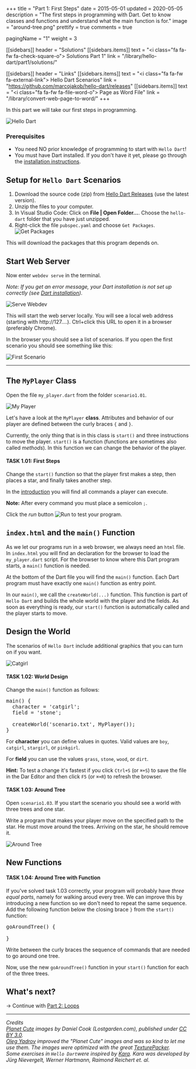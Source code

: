 +++
title = "Part 1: First Steps"
date = 2015-05-01
updated = 2020-05-05
description = "The first steps in programming with Dart. Get to know classes and functions and understand what the main function is for."
image = "around-tree.png"
prettify = true
comments = true

pagingName = "1"
weight = 3

[[sidebars]]
header = "Solutions"
[[sidebars.items]]
text = "<i class=\"fa fa-fw fa-check-square-o\"></i> Solutions Part 1"
link = "/library/hello-dart/part1/solutions/"

[[sidebars]]
header = "Links"
[[sidebars.items]]
text = "<i class=\"fa fa-fw fa-external-link\"></i> Hello Dart Scenarios"
link = "https://github.com/marcojakob/hello-dart/releases"
[[sidebars.items]]
text = "<i class=\"fa fa-fw fa-file-word-o\"></i> Page as Word File"
link = "/library/convert-web-page-to-word/"
+++

In this part we will take our first steps in programming.

![Hello Dart](hello.png)


### Prerequisites

* You need NO prior knowledge of programming to start with `Hello Dart`!
* You must have Dart installed. If you don't have it yet, please go through the [installation instructions](/library/dart-install/).

## Setup for `Hello Dart` Scenarios

1. Download the source code (zip) from [Hello Dart Releases](https://github.com/marcojakob/hello-dart/releases) (use the latest version).  
2. Unzip the files to your computer.
3. In Visual Studio Code: Click on **File | Open Folder...**. Choose the `hello-dart` folder that you have just unzipped.
4. Right-click the file `pubspec.yaml` and choose `Get Packages`.   
![Get Packages](get-packages.png)

This will download the packages that this program depends on.

## Start Web Server

Now enter `webdev serve` in the terminal.

*Note: If you get an error message, your Dart installation is not set up correctly (see [Dart installation](/library/dart-install/)).*

![Serve Webdev](terminal-start-webdev.png)

This will start the web server locally. You will see a local web address (starting with http://127....). Ctrl+click this URL to open it in a browser (preferably Chrome).

In the browser you should see a list of scenarios. If you open the first scenario you should see something like this:

![First Scenario](first-scenario.png)


***


## The `MyPlayer` Class

Open the file `my_player.dart` from the folder `scenario1.01`.

![My Player](my-player.png)

Let's have a look at the `MyPlayer` **class**. Attributes and behavior of our player are defined between the curly braces `{` and `}`.

Currently, the only thing that is in this class is `start()` and three instructions to move the player. `start()` is a function (functions are sometimes also called *methods*). In this function we can change the behavior of the player.


#### <i class="fa fa-rocket mg-t"></i> TASK 1.01: First Steps

Change the `start()` function so that the player first makes a step, then places a star, and finally takes another step.

In the [introduction](/library/hello-dart/) you will find all commands a player can execute.

<div class="alert alert-info">
  <strong>Note:</strong> After every command you must place a semicolon <code>;</code>.
</div>

Click the *run* button ![Run](run.png) to test your program.


## `index.html` and the `main()` Function

As we let our programs run in a web browser, we always need an `html` file. In `index.html` you will find an declaration for the browser to load the `my_player.dart` script. For the browser to know where this Dart program starts, a `main()` function is needed.

At the bottom of the Dart file you will find the `main()` function. Each Dart program must have exactly one `main()` function as entry point.

In our `main()`, we call the `createWorld(...)` function. This function is part of `Hello Dart` and builds the whole world with the player and the fields. As soon as everything is ready, our `start()` function is automatically called and the player starts to move.


## Design the World

The scenarios of `Hello Dart` include additional graphics that you can turn on if you want.

![Catgirl](catgirl.png)


#### <i class="fa fa-rocket mg-t"></i> TASK 1.02: World Design

Change the `main()` function as follows:

<pre class="prettyprint lang-dart">
main() {
  character = 'catgirl';
  field = 'stone';
  
  createWorld('scenario.txt', MyPlayer());
}
</pre>

For **character** you can define values in quotes. Valid values are `boy`, `catgirl`, `stargirl`, or `pinkgirl`.

For **field** you can use the values `grass`, `stone`, `wood`, or `dirt`.

<div class="alert alert-info">
  <strong>Hint:</strong> To test a change it's fastest if you click <code>Ctrl+S</code> (or <code>⌘+S</code>) to save the file in the Dar Editor and then click <code>F5</code> (or <code>⌘+R</code>) to refresh the browser.
</div>


#### <i class="fa fa-rocket mg-t"></i> TASK 1.03: Around Tree

Open `scenario1.03`. If you start the scenario you should see a world with three trees and one star.

Write a program that makes your player move on the specified path to the star. He must move around the trees. Arriving on the star, he should remove it.

![Around Tree](around-tree.png)


## New Functions

#### <i class="fa fa-rocket mg-t"></i> TASK 1.04: Around Tree with Function

If you've solved task 1.03 correctly, your program will probably have *three equal parts*, namely for walking aroud every tree. We can improve this by introducing a new function so we don't need to repeat the same sequence. Add the following function below the closing brace `}` from the `start()` function:

<pre class="prettyprint lang-dart">
goAroundTree() {

}
</pre>

Write between the curly braces the sequence of commands that are needed to go around one tree.

Now, use the new `goAroundTree()` function in your `start()` function for each of the three trees.


## What's next?

&rarr; Continue with [Part 2: Loops](/library/hello-dart/part2/)

***

*Credits*<br>
<em class="small">
  [Planet Cute](http://www.lostgarden.com/2007/05/dancs-miraculously-flexible-game.html) images by Daniel Cook (Lostgarden.com), published under [CC BY 3.0](http://creativecommons.org/licenses/by/3.0/us/).<br>
[Oleg Yadrov](https://www.linkedin.com/in/olegyadrov) improved the "Planet Cute" images and was so kind to let me use them. The images were optimized with the great [TexturePacker](https://www.codeandweb.com/texturepacker).<br>
Some exercises in `Hello Dart`were inspired by [Kara](http://www.swisseduc.ch/compscience/karatojava/javakara/). Kara was developed by Jürg Nievergelt, Werner Hartmann, Raimond Reichert et. al.
</em>
